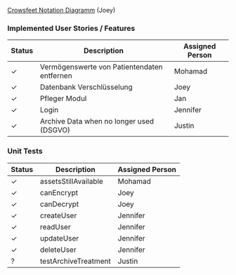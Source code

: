 [Crowsfeet Notation Diagramm](nhplus-crowsfeet.pdf) (Joey)

### Implemented User Stories / Features
| Status | Description | Assigned Person
| --- | --- | --- |
| ✓ | Vermögenswerte von Patientendaten entfernen | Mohamad
| ✓ | Datenbank Verschlüsselung | Joey
| ✓ | Pfleger Modul | Jan
| ✓ | Login | Jennifer
| ✓ | Archive Data when no longer used (DSGVO) | Justin

### Unit Tests
| Status | Description | Assigned Person 
| --- | --- | --- |
| ✓ | assetsStillAvailable | Mohamad
| ✓ | canEncrypt | Joey
| ✓ | canDecrypt | Joey
| ✓ | createUser | Jennifer
| ✓ | readUser | Jennifer
| ✓ | updateUser | Jennifer
| ✓ | deleteUser | Jennifer
| ? | testArchiveTreatment | Justin
